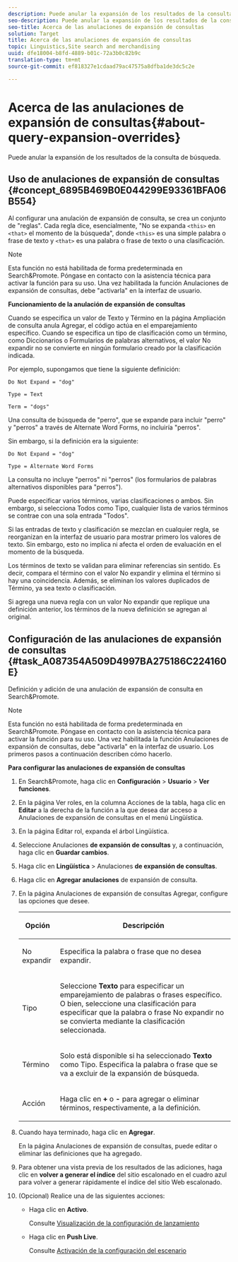 ```yaml
---
description: Puede anular la expansión de los resultados de la consulta de búsqueda.
seo-description: Puede anular la expansión de los resultados de la consulta de búsqueda.
seo-title: Acerca de las anulaciones de expansión de consultas
solution: Target
title: Acerca de las anulaciones de expansión de consultas
topic: Linguistics,Site search and merchandising
uuid: dfe18004-b8fd-4889-b01c-72a3b0c82b9c
translation-type: tm+mt
source-git-commit: ef818327e1cdaad79ac47575a8dfba1de3dc5c2e

---
```



# Acerca de las anulaciones de expansión de consultas{#about-query-expansion-overrides}

Puede anular la expansión de los resultados de la consulta de búsqueda.

## Uso de anulaciones de expansión de consultas {#concept_6895B469B0E044299E93361BFA06B554}

Al configurar una anulación de expansión de consulta, se crea un conjunto de &quot;reglas&quot;. Cada regla dice, esencialmente, &quot;No se expanda `<this>` en `<that>` el momento de la búsqueda&quot;, donde `<this>` es una simple palabra o frase de texto y `<that>` es una palabra o frase de texto o una clasificación.

>[!NOTE]
>
>Esta función no está habilitada de forma predeterminada en Search&amp;Promote. Póngase en contacto con la asistencia técnica para activar la función para su uso. Una vez habilitada la función Anulaciones de expansión de consultas, debe &quot;activarla&quot; en la interfaz de usuario.

**Funcionamiento de la anulación de expansión de consultas**

Cuando se especifica un valor de Texto y Término en la página Ampliación de consulta anula Agregar, el código actúa en el emparejamiento específico. Cuando se especifica un tipo de clasificación como un término, como Diccionarios o Formularios de palabras alternativos, el valor No expandir no se convierte en ningún formulario creado por la clasificación indicada.

Por ejemplo, supongamos que tiene la siguiente definición:

`Do Not Expand = "dog"`

`Type = Text`

`Term = "dogs"`

Una consulta de búsqueda de &quot;perro&quot;, que se expande para incluir &quot;perro&quot; y &quot;perros&quot; a través de Alternate Word Forms, no incluiría &quot;perros&quot;.

Sin embargo, si la definición era la siguiente:

`Do Not Expand = "dog"`

`Type = Alternate Word Forms`

La consulta no incluye &quot;perros&quot; ni &quot;perros&quot; (los formularios de palabras alternativos disponibles para &quot;perros&quot;).

Puede especificar varios términos, varias clasificaciones o ambos. Sin embargo, si selecciona Todos como Tipo, cualquier lista de varios términos se contrae con una sola entrada &quot;Todos&quot;.

Si las entradas de texto y clasificación se mezclan en cualquier regla, se reorganizan en la interfaz de usuario para mostrar primero los valores de texto. Sin embargo, esto no implica ni afecta el orden de evaluación en el momento de la búsqueda.

Los términos de texto se validan para eliminar referencias sin sentido. Es decir, compara el término con el valor No expandir y elimina el término si hay una coincidencia. Además, se eliminan los valores duplicados de Término, ya sea texto o clasificación.

Si agrega una nueva regla con un valor No expandir que replique una definición anterior, los términos de la nueva definición se agregan al original.

## Configuración de las anulaciones de expansión de consultas {#task_A087354A509D4997BA275186C224160E}

Definición y adición de una anulación de expansión de consulta en Search&amp;Promote.

<!-- 

t_configuring_query_expansion_overrides.xml

 -->

>[!NOTE]
Esta función no está habilitada de forma predeterminada en Search&amp;Promote. Póngase en contacto con la asistencia técnica para activar la función para su uso. Una vez habilitada la función Anulaciones de expansión de consultas, debe &quot;activarla&quot; en la interfaz de usuario. Los primeros pasos a continuación describen cómo hacerlo.

**Para configurar las anulaciones de expansión de consultas**

1. En Search&amp;Promote, haga clic en **Configuración** > **Usuario** > **Ver funciones**.
1. En la página Ver roles, en la columna Acciones de la tabla, haga clic en **Editar** a la derecha de la función a la que desea dar acceso a Anulaciones de expansión de consultas en el menú Lingüística.
1. En la página Editar rol, expanda el árbol Lingüística.
1. Seleccione Anulaciones **de expansión de consultas** y, a continuación, haga clic en **Guardar cambios**.
1. Haga clic en **Lingüística** > Anulaciones **de expansión de consultas**.
1. Haga clic en **Agregar anulaciones** de expansión de consulta.
1. En la página Anulaciones de expansión de consultas Agregar, configure las opciones que desee.

   <!-- 
   
   r_query_expansion_override_definitions.xml
   
   -->

   <table> 
    <thead> 
      <tr> 
      <th colname="col1" class="entry"> <p>Opción </p> </th> 
      <th colname="col2" class="entry"> <p>Descripción </p> </th> 
      </tr> 
    </thead>
    <tbody> 
      <tr> 
      <td colname="col1"> <p>No expandir </p> </td> 
      <td colname="col2"> <p>Especifica la palabra o frase que no desea expandir. </p> </td> 
      </tr> 
      <tr> 
      <td colname="col1"> <p>Tipo  </p> </td> 
      <td colname="col2"> <p>Seleccione <b>Texto</b> para especificar un emparejamiento de palabras o frases específico. O bien, seleccione una clasificación para especificar que la palabra o frase No expandir no se convierta mediante la clasificación seleccionada. </p> </td> 
      </tr> 
      <tr> 
      <td colname="col1"> <p>Término </p> </td> 
      <td colname="col2"> <p>Solo está disponible si ha seleccionado <b>Texto</b> como Tipo. Especifica la palabra o frase que se va a excluir de la expansión de búsqueda. </p> </td> 
      </tr> 
      <tr> 
      <td colname="col1"> <p>Acción </p> </td> 
      <td colname="col2"> <p> Haga clic en <b>+</b> o <b>-</b> para agregar o eliminar términos, respectivamente, a la definición. </p> </td> 
      </tr> 
    </tbody> 
    </table>

1. Cuando haya terminado, haga clic en **Agregar**.

   En la página Anulaciones de expansión de consultas, puede editar o eliminar las definiciones que ha agregado.
1. Para obtener una vista previa de los resultados de las adiciones, haga clic en **volver a generar el índice** del sitio escalonado en el cuadro azul para volver a generar rápidamente el índice del sitio Web escalonado.
1. (Opcional) Realice una de las siguientes acciones:

   * Haga clic en **Activo**.

      Consulte [Visualización de la configuración de lanzamiento](../c-about-staging.md#task_401A0EBDB5DB4D4CA933CBA7BECDC10F)

   * Haga clic en **Push Live**.

      Consulte [Activación de la configuración del escenario](../c-about-staging.md#task_44306783B4C0408AAA58B471DAF2D9A4)

